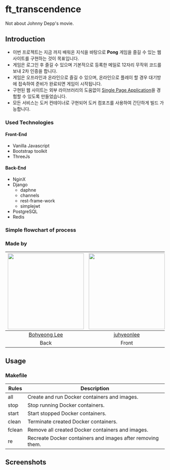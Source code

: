 # ft_transcendence
Not about Johnny Depp's movie.

## Introduction
* 이번 프로젝트는 지금 까지 배워온 지식을 바탕으로 **Pong** 게임을 즐길 수 있는 웹사이트를 구현하는 것이 목표입니다.
* 게임은 로그인 후 즐길 수 있으며 기본적으로 등록한 메일로 12자리 무작위 코드를 보내 2차 인증을 합니다.
* 게임은 오프라인과 온라인으로 즐길 수 있으며, 온라인으로 플레이 할 경우 대기방에 접속하여 준비가 완료되면 게임이 시작됩니다.
* 구현된 웹 사이트는 외부 라이브러리의 도움없이 [Single Page Application](https://en.wikipedia.org/wiki/Single-page_application)을 경험할 수 있도록 만들었습니다.
* 모든 서비스는 도커 컨테이너로 구현되어 도커 컴포즈를 사용하여 간단하게 빌드 가능합니다.

### Used Technologies

  #### Front-End
  * Vanilla Javascript
  * Bootstrap toolkit
  * ThreeJs
  
  #### Back-End
  * NginX
  * Django
    - daphne
    - channels
    - rest-frame-work
    - simplejwt
  * PostgreSQL
  * Redis
    
### Simple flowchart of process




### Made by
|<img src="https://github.com/leebo155.png" width=240>|<img src="https://github.com/juhyeonlee134.png" width="240">|<img src="https://github.com/jmsmg.png" width=240>|
|:--:|:--:|:--:|
|[Bohyeong Lee](https://github.com/bohlee)|[juhyeonlee](https://github.com/juhyeonlee134)|[Seonggon, Cho](https://github.com/Jmsmg)|
|Back|Front|Back|

## Usage
### Makefile

| Rules | Description |
| ----- | ----------- |
| all | Create and run Docker containers and images. |
| stop | Stop running Docker containers. |
| start | Start stopped Docker containers. |
| clean | Terminate created Docker containers. |
| fclean | Remove all created Docker containers and images. |
| re | Recreate Docker containers and images after removing them. |

## Screenshots
